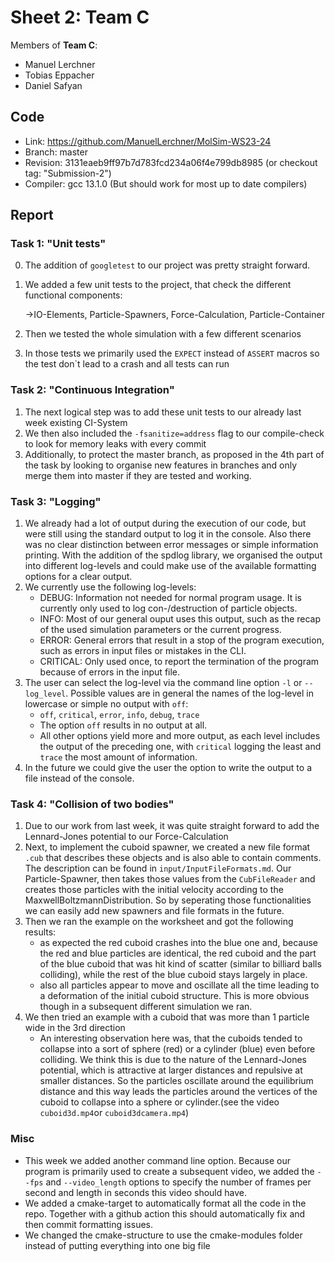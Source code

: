 # Sheet 2: Team C

Members of **Team C**:

* Manuel Lerchner
* Tobias Eppacher
* Daniel Safyan

## Code

* Link:     <https://github.com/ManuelLerchner/MolSim-WS23-24>
* Branch:   master
* Revision: 3131eaeb9ff97b7d783fcd234a06f4e799db8985   (or checkout tag: "Submission-2")
* Compiler: gcc 13.1.0 (But should work for most up to date compilers)

## Report

### Task 1: "Unit tests"

0. The addition of `googletest` to our project was pretty straight forward.
1. We added a few unit tests to the project, that check the different functional components:

   ->IO-Elements, Particle-Spawners, Force-Calculation, Particle-Container
2. Then we tested the whole simulation with a few different scenarios
3. In those tests we primarily used the `EXPECT` instead of `ASSERT` macros so the test don`t lead to a crash and all tests can run

### Task 2: "Continuous Integration"

1. The next logical step was to add these unit tests to our already last week existing CI-System
2. We then also included the `-fsanitize=address` flag to our compile-check to look for memory leaks with every commit
3. Additionally, to protect the master branch, as proposed in the 4th part of the task by looking to organise new features
    in branches and only merge them into master if they are tested and working.

### Task 3: "Logging"

1. We already had a lot of output during the execution of our code, but were still using the standard output to log it in the console. Also there was no clear distinction between error messages or simple information printing. With the addition of the spdlog library, we organised the output into different log-levels and could make use of the available formatting options for a clear output.
2. We currently use the following log-levels:
   * DEBUG: Information not needed for normal program usage. It is currently only used to log con-/destruction of particle objects.
   * INFO: Most of our general ouput uses this output, such as the recap of the used simulation parameters or the current progress.
   * ERROR: General errors that result in a stop of the program execution, such as errors in input files or mistakes in the CLI.
   * CRITICAL: Only used once, to report the termination of the program because of errors in the input file.
3. The user can select the log-level via the command line option `-l` or `--log_level`. Possible values are in general the names of the log-level in lowercase or simple no output with `off`:
   * `off`, `critical`, `error`, `info`, `debug`, `trace`
   * The option `off` results in no output at all.
   * All other options yield more and more output, as each level includes the output of the preceding one, with `critical` logging the least and `trace` the most amount of information.
4. In the future we could give the user the option to write the output to a file instead of the console.

### Task 4: "Collision of two bodies"

1. Due to our work from last week, it was quite straight forward to add the Lennard-Jones potential to our Force-Calculation
2. Next, to implement the cuboid spawner, we created a new file format `.cub` that describes these objects and is also able to
   contain comments. The description can be found in `input/InputFileFormats.md`. Our Particle-Spawner, then takes those
   values from the `CubFileReader` and creates those particles with the initial velocity according to the MaxwellBoltzmannDistribution. So
   by seperating those functionalities we can easily add new spawners and file formats in the future.
3. Then we ran the example on the worksheet and got the following results:
   * as expected the red cuboid crashes into the blue one and, because the red and blue particles are identical, the red cuboid and
     the part of the blue cuboid that was hit kind of scatter (similar to billiard balls colliding), while the rest of the blue
      cuboid stays largely in place.
   * also all particles appear to move and oscillate all the time leading to a deformation of the initial cuboid structure. This is more obvious though in a subsequent different
      simulation we ran.
4. We then tried an example with a cuboid that was more than 1 particle wide in the 3rd direction
   * An interesting observation here was, that the cuboids tended to collapse into a sort of sphere (red) or a cylinder (blue)
      even before colliding. We think this is due to the nature of the Lennard-Jones potential, which is attractive at larger
     distances and repulsive at smaller distances. So the particles oscillate around the equilibrium distance and this way
      leads the particles around the vertices of the cuboid to collapse into a sphere or cylinder.(see the video `cuboid3d.mp4`or `cuboid3dcamera.mp4`)

### Misc

* This week we added another command line option. Because our program is primarily used to create a subsequent video, we added the
  `--fps` and `--video_length` options to specify the number of frames per second and length in seconds this video should have.
* We added a cmake-target to automatically format all the code in the repo. Together with a github action this should automatically fix and then commit formatting issues.
* We changed the cmake-structure to use the cmake-modules folder instead of putting everything into one big file
